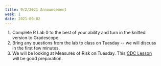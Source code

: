 ```yaml
---
title: 9/2/2021 Announcement
week: 1
date: 2021-09-02
---
```


1. Complete R Lab 0 to the best of your ability and turn in the knitted version to Gradescope.
2. Bring any questions from the lab to class on Tuesday -- we will discuss in the first few minutes. 
3. We will be looking at Measures of Risk on Tuesday. This [CDC Lesson](https://www.cdc.gov/csels/dsepd/ss1978/lesson3/section1.html) will be good preparation.

